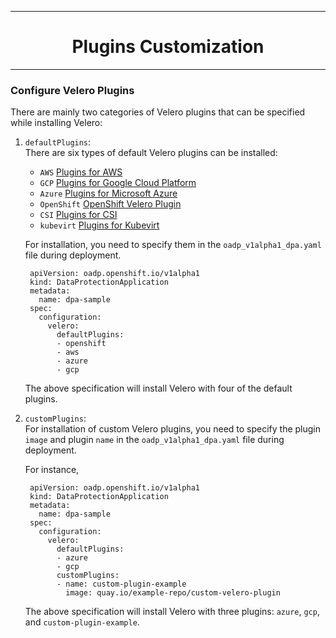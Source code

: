 <hr style="height:1px;border:none;color:#333;">
<h1 align="center">Plugins Customization</h1>
<hr style="height:1px;border:none;color:#333;">

### Configure Velero Plugins

There are mainly two categories of Velero plugins that can be specified while 
installing Velero:

1. `defaultPlugins`:<br>
   There are six types of default Velero plugins can be installed: 
   - `AWS` [Plugins for AWS
](https://github.com/vmware-tanzu/velero-plugin-for-aws)
   - `GCP` [Plugins for Google Cloud Platform](https://github.com/vmware-tanzu/velero-plugin-for-gcp)
   - `Azure` [Plugins for Microsoft Azure](https://github.com/vmware-tanzu/velero-plugin-for-microsoft-azure)
   - `OpenShift` [OpenShift Velero Plugin](https://github.com/openshift/openshift-velero-plugin)
   - `CSI` [Plugins for CSI](https://github.com/vmware-tanzu/velero-plugin-for-csi)
   - `kubevirt` [Plugins for Kubevirt](https://github.com/kubevirt/kubevirt-velero-plugin)

   For installation, 
   you need to specify them in the `oadp_v1alpha1_dpa.yaml` file 
   during deployment.

   ```
    apiVersion: oadp.openshift.io/v1alpha1
    kind: DataProtectionApplication
    metadata:
      name: dpa-sample
    spec:
      configuration:
        velero:
          defaultPlugins:
          - openshift
          - aws
          - azure
          - gcp
   ```
   The above specification will install Velero with four of the default plugins.
   
2. `customPlugins`:<br>
   For installation of custom Velero plugins, you need to specify the plugin 
   `image` and plugin `name` in the `oadp_v1alpha1_dpa.yaml` file during 
   deployment.

   For instance, 
   ```
    apiVersion: oadp.openshift.io/v1alpha1
    kind: DataProtectionApplication
    metadata:
      name: dpa-sample
    spec:
      configuration:
        velero:
          defaultPlugins:
          - azure
          - gcp
          customPlugins:
          - name: custom-plugin-example
            image: quay.io/example-repo/custom-velero-plugin
   ```
   The above specification will install Velero with three plugins: 
   `azure`, `gcp`, and `custom-plugin-example`.
